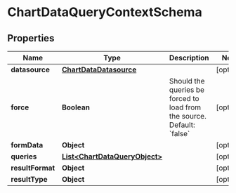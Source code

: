 # ChartDataQueryContextSchema

## Properties
Name | Type | Description | Notes
------------ | ------------- | ------------- | -------------
**datasource** | [**ChartDataDatasource**](ChartDataDatasource.md) |  |  [optional]
**force** | **Boolean** | Should the queries be forced to load from the source. Default: &#x60;false&#x60; |  [optional]
**formData** | **Object** |  |  [optional]
**queries** | [**List&lt;ChartDataQueryObject&gt;**](ChartDataQueryObject.md) |  |  [optional]
**resultFormat** | **Object** |  |  [optional]
**resultType** | **Object** |  |  [optional]

